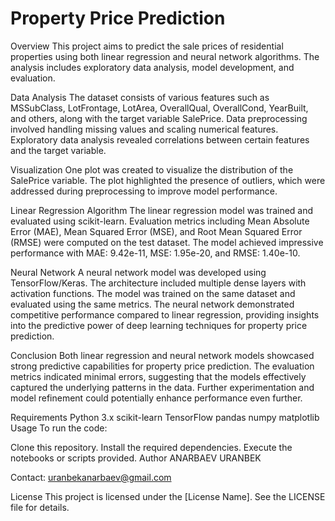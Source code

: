 # Property Price Prediction
Overview
This project aims to predict the sale prices of residential properties using both linear regression and neural network algorithms. The analysis includes exploratory data analysis, model development, and evaluation.

Data Analysis
The dataset consists of various features such as MSSubClass, LotFrontage, LotArea, OverallQual, OverallCond, YearBuilt, and others, along with the target variable SalePrice. Data preprocessing involved handling missing values and scaling numerical features. Exploratory data analysis revealed correlations between certain features and the target variable.

Visualization
One plot was created to visualize the distribution of the SalePrice variable. The plot highlighted the presence of outliers, which were addressed during preprocessing to improve model performance.

Linear Regression Algorithm
The linear regression model was trained and evaluated using scikit-learn. Evaluation metrics including Mean Absolute Error (MAE), Mean Squared Error (MSE), and Root Mean Squared Error (RMSE) were computed on the test dataset. The model achieved impressive performance with MAE: 9.42e-11, MSE: 1.95e-20, and RMSE: 1.40e-10.

Neural Network
A neural network model was developed using TensorFlow/Keras. The architecture included multiple dense layers with activation functions. The model was trained on the same dataset and evaluated using the same metrics. The neural network demonstrated competitive performance compared to linear regression, providing insights into the predictive power of deep learning techniques for property price prediction.

Conclusion
Both linear regression and neural network models showcased strong predictive capabilities for property price prediction. The evaluation metrics indicated minimal errors, suggesting that the models effectively captured the underlying patterns in the data. Further experimentation and model refinement could potentially enhance performance even further.

Requirements
Python 3.x
scikit-learn
TensorFlow
pandas
numpy
matplotlib
Usage
To run the code:

Clone this repository.
Install the required dependencies.
Execute the notebooks or scripts provided.
Author
ANARBAEV URANBEK

Contact: uranbekanarbaev@gmail.com

License
This project is licensed under the [License Name]. See the LICENSE file for details.
